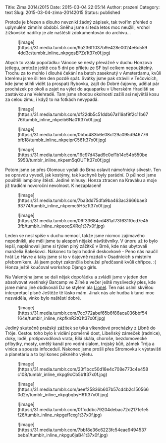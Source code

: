 Title: Zima 2014/2015
Date: 2015-03-04 22:05:14
Author: prazeni
Category: text
Slug: 2015-03-04-zima-20142015
Status: published

Protože je březen a dlouho nevznikl žádný zápisek, tak tvořím přehled o
uplynulém zimním období. Sněhu jsme si teda letos moc neužili, vrchol
žižkovské nadílky je ale naštěstí zdokumentován do archivu... 

<figure>
![image](https://31.media.tumblr.com/9a236f1037b9e428e0024e6c5594dd3c/tumblr_inline_nkpgqsEPZe1t37x0f.jpg)

</figure>
Abych to vzala popořádku: Vánoce se nesly převážně v duchu Honzova
jetlegu, protože ještě cca 5 dní po příletu ze SF byl celkem
nepoužitelný. Trochu za to mohlo i dlouhé čekání na batoh zaseknutý v
Amsterdamu, kvůli kterému jsme šli ten den pozdě spát. Svátky jsme pak
strávili v Tečovicích, kde jsme stihli vidět (a prospat) Rybovku, zajít
do Dobré čajovny, udělat pár procházek po okolí a zajet na výlet do
aquaparku v Uherském Hradišti se zastávkou na Velehradě. Tam jsme shodou
okolností zažili asi největší kosu za celou zimu, i když to na fotkách
nevypadá.  

<figure>
![image](https://31.media.tumblr.com/df22db5c51ddb67a119af9f2c11b6776/tumblr_inline_nkpeib6Na01t37x0f.jpg)

</figure>
<figure>
![image](https://31.media.tumblr.com/0bbc483b6e08cf29a095d946776bfb18/tumblr_inline_nkpeiprC561t37x0f.jpg)

</figure>
<figure>
![image](https://31.media.tumblr.com/16c97d43ad9c0ef1b14c54b550be5953/tumblr_inline_nkpem5qOUT1t37x0f.jpg)

</figure>
Potom jsme se přes Olomouc vydali do Brna oslavit námořnický silvestr.
Ten se opravdu vyvedl, jak kostýmy, tak kuchyně byly parádní. O půlnoci
jsme pouštěli lampióny štěstí. Jediné mínusy: Honza ztracen na Kraváku a
moje již tradiční novoroční nevolnost. K nezaplacení!  

<figure>
![image](https://31.media.tumblr.com/7ba3dd75dfa9ba463ac3666bae393774/tumblr_inline_nkpemc5H5z1t37x0f.jpg)

</figure>
<figure>
![image](https://31.media.tumblr.com/06f33684cd481af73f631f0cd7e453fb/tumblr_inline_nkpeoqSXRq1t37x0f.jpg)

</figure>
Leden se nesl spíše v duchu nemocí, takže jsme nicmoc zajímavého
nepodnikli, ale měli jsme tu alespoň nějaké návštěvníky. V únoru už to
bylo lepší, naplánovali jsme si týden plný zážitků v Brně, kde nás
ubytovali manželia Bakešovci. Nakonec to bylo hodně deskovkové - Peno
nás naučil hrát Le Havre a taky jsme si to v čajovně rozdali v
Osadnících s místním přeborníkem. Já jsem pobyt zakončila bohužel
předčasně kvůli chřipce. :( Honza ještě koučoval workshop Django girls.  

Na Valentýna jsme se dali nějak dopořádku a zvládli jsme v jeden den
absolvovat vsetínský Barcamp ve Zlíně a večer ještě myslivecký ples, kde
jsme mimo jiné obdivovali DJ se stylem ala
[Lionel](https://www.facebook.com/vpredubyznysvzaduparty?fref=ts). Ten
nás oslnil skvělou interpretací písně Ještěže tě lásko mám. Jinak nás
ale hudba k tanci moc nesváděla, vínko bylo naštěstí dobré.  

<figure>
![image](https://31.media.tumblr.com/7cc772abef65b6f86aca036bbf54164e/tumblr_inline_nkpfknR2tQ1t37x0f.jpg)

</figure>
Jediný skutečně pražský zážitek se týká víkendové procházky z Libně do
Tróje. Cestou toho bylo k vidění poměrně dost, Libeňský zámeček
(radnice), doky, lodě, protipovodňová vrata, Bílá skála, choroše,
bezdomovecké příbytky, mosty, umělý kanál pro vodní slalom, trojský kůň,
zámek Trója a vinice a spousta infocedulí. Nakonec jsme prošli přes
Stromovku k výstavišti a planetáriu a to byl konec pěkného výletu. 

<figure>
![image](https://31.media.tumblr.com/23f1bcc50d18e4c708e773c4e458c108/tumblr_inline_nkpg9cCb5b1t37x0f.jpg)

</figure>
<figure>
![image](https://31.media.tumblr.com/aeef25836b607b57cd4b2c1505660d2e/tumblr_inline_nkpgbqbyH61t37x0f.jpg)

</figure>
<figure>
![image](https://31.media.tumblr.com/01fcddbc79204debac72d2171e1e5f26/tumblr_inline_nkpgef1cxg1t37x0f.jpg)

</figure>
<figure>
![image](https://31.media.tumblr.com/7bbf8e36c6223fc54eae9494537beba1/tumblr_inline_nkpgu6jaB41t37x0f.jpg)

</figure>
</p>

